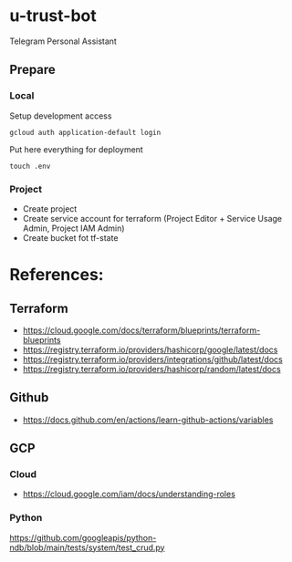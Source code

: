 # u-trust-bot
Telegram Personal Assistant

## Prepare

### Local
Setup development access
```commandline
gcloud auth application-default login
```

Put here everything for deployment
```commandline
touch .env
```

### Project
* Create project
* Create service account for terraform (Project Editor + Service Usage Admin, Project IAM Admin)
* Create bucket fot tf-state


# References:
## Terraform
* https://cloud.google.com/docs/terraform/blueprints/terraform-blueprints
* https://registry.terraform.io/providers/hashicorp/google/latest/docs
* https://registry.terraform.io/providers/integrations/github/latest/docs
* https://registry.terraform.io/providers/hashicorp/random/latest/docs


## Github
* https://docs.github.com/en/actions/learn-github-actions/variables

## GCP
### Cloud
* https://cloud.google.com/iam/docs/understanding-roles

### Python
https://github.com/googleapis/python-ndb/blob/main/tests/system/test_crud.py

